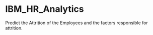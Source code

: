 # IBM_HR_Analytics
Predict the Attrition of the Employees and the factors responsible for attrition.

